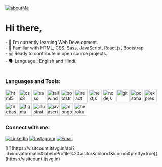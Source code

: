 <a href="https://inovatormatin.com">![aboutMe](https://user-images.githubusercontent.com/72307107/121807779-3fe1cc80-cc73-11eb-9efa-d76d0b734e23.png)</a>
<div>
  <h1>Hi there,</h1>
- 🌱 I’m currently learning Web Development.<br>
- 👀 Familiar with HTML, CSS, Sass, JavaScript, React.js, Bootstrap<br>
- 💻 Ready to contribute in open source projects.<br>
- 🗣️ Language : English and Hindi.<br>
</div>

<br>
<!-- <a href="https://github.com/inovatormatin">
  <img height="180em" src="https://github-readme-stats.vercel.app/api?username=inovatormatin&theme=buefy&show_icons=true" />
  <img height="180em" src="https://github-readme-stats.vercel.app/api/top-langs/?username=inovatormatin&theme=buefy&layout=compact" />
</a> -->

<h3 align="left">Languages and Tools:</h3>
<p align="left">
  <img src="https://w7.pngwing.com/pngs/201/90/png-transparent-logo-html-html5.png" alt="html5" width="40" height="40"/>
  <img src="https://e7.pngegg.com/pngimages/893/87/png-clipart-web-development-html-cascading-style-sheets-css3-bootstrap-minimalist-resume-blue-angle-thumbnail.png" alt="css3" width="40" height="40"/>
  <img src="https://upload.wikimedia.org/wikipedia/commons/thumb/9/96/Sass_Logo_Color.svg/1280px-Sass_Logo_Color.svg.png" alt="sass" width="40" height="40"/>
  <img src="https://www.vectorlogo.zone/logos/tailwindcss/tailwindcss-icon.svg" alt="tailwind" width="40" height="40"/>
  <img src="https://upload.wikimedia.org/wikipedia/commons/thumb/b/b2/Bootstrap_logo.svg/1280px-Bootstrap_logo.svg.png" alt="bootstrap" width="40" height="40"/>
  <img src="https://cdn1.iconfinder.com/data/icons/programing-development-8/24/react_logo-512.png" alt="react" width="40" height="40"/>
  <img src="https://seeklogo.com/images/N/next-js-icon-logo-EE302D5DBD-seeklogo.com.png" alt="nextjs" width="40" height="40"/>
  <img src="https://www.netgains.org/wp-content/uploads/2014/01/node_js.png" alt="nodejs" width="40" height="40"/>
  <img src="https://www.vectorlogo.zone/logos/git-scm/git-scm-icon.svg" alt="git" width="40" height="40"/>
  <img src="https://www.vectorlogo.zone/logos/getpostman/getpostman-icon.svg" alt="postman" width="40" height="40"/>
  <img src="https://assets.website-files.com/61ca3f775a79ec5f87fcf937/6202fcdee5ee8636a145a41b_1234.png" alt="expressjs" width="40" height="40"/>
  <img src="https://www.vectorlogo.zone/logos/firebase/firebase-icon.svg" alt="firebase" width="40" height="40"/>
  <img src="https://www.vectorlogo.zone/logos/figma/figma-icon.svg" alt="figma" width="40" height="40"/>
  <img src="https://www.vectorlogo.zone/logos/adobe_illustrator/adobe_illustrator-icon.svg" alt="illustrator" width="40" height="40"/>
  <img src="https://upload.wikimedia.org/wikipedia/commons/6/6a/JavaScript-logo.png" alt="javascript" width="40" height="40"/>
  <img src="https://onlcontent.blob.core.windows.net/images/cimgsystem_mongodb_ico.png" alt="mongoDB" width="38" height="40"/>
  <img src="https://www.vectorlogo.zone/logos/heroku/heroku-icon.svg" alt="heroku" width="40" height="40"/>
</p>

<h3 align="left">Connect with me:</h3>

<p align="center">

<a href="https://www.linkedin.com/in/manish-kumar-09a114184/"><img alt="LinkedIn" src="https://img.shields.io/badge/LinkedIn-Manish%20Kumar-blue?style=flat-square&logo=linkedin"></a>
<a href="https://www.instagram.com/inovatormatin/"  target="_blank"><img alt="Instagram" src="https://img.shields.io/badge/Instagram-inovatormatin-blue?style=flat-square&logo=instagram"></a>
<a href="mailto:manojgeetparmar@gmail.com"  target="_blank"><img alt="Email" src="https://img.shields.io/badge/Email-manojgeetparmar@gmail.com-blue?style=flat-square&logo=gmail"></a>
</p>
[![](https://visitcount.itsvg.in/api?id=inovatormatin&label=Profile%20visitor&color=1&icon=5&pretty=true)](https://visitcount.itsvg.in)
